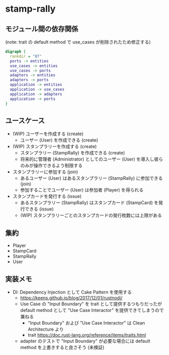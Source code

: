 # stamp-rally

## モジュール間の依存関係

(note: trait の default method で use_cases が削除されたため修正する)

```dot
digraph {
  rankdir = "BT"
  ports -> entities
  use_cases -> entities
  use_cases -> ports
  adapters -> entities
  adapters -> ports
  application -> entities
  application -> use_cases
  application -> adapters
  application -> ports
}
```

## ユースケース

- (WIP) ユーザーを作成する (create)
  - ユーザー (User) を作成できる (create)
- (WIP) スタンプラリーを作成する (create)
  - スタンプラリー (StampRally) を作成できる (create)
  - 将来的に管理者 (Administrator) としてのユーザー (User) を導入し彼らのみが操作できるよう制限する
- スタンプラリーに参加する (join)
  - あるユーザー (User) はあるスタンプラリー (StampRally) に参加できる (join)
  - 参加することでユーザー (User) は参加者 (Player) を得られる
- スタンプカードを発行する (issue)
  - あるスタンプラリー (StampRally) はスタンプカード (StampCard) を発行できる (issue)
  - (WIP) スタンプラリーごとのスタンプカードの発行枚数には上限がある

## 集約

- Player
- StampCard
- StampRally
- User

## 実装メモ

- DI: Dependency Injection として Cake Pattern を使用する
  - <https://keens.github.io/blog/2017/12/01/rustnodi/>
  - Use Case の "Input Boundary" を trait として提供するつもりだったが
    default method として "Use Case Interactor" を提供できてしまうので兼ねる
    - "Input Boundary" および "Use Case Interactor" は Clean Architecture より
    - trait <https://doc.rust-lang.org/reference/items/traits.html>
  - adapter のテストで "Input Boundary" が必要な場合には default method を上書きすると良さそう (未検証)
